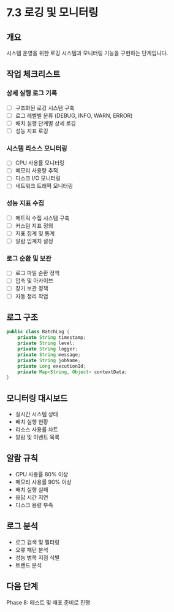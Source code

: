 # 7.3 로깅 및 모니터링

## 개요
시스템 운영을 위한 로깅 시스템과 모니터링 기능을 구현하는 단계입니다.

## 작업 체크리스트

### 상세 실행 로그 기록
- [ ] 구조화된 로깅 시스템 구축
- [ ] 로그 레벨별 분류 (DEBUG, INFO, WARN, ERROR)
- [ ] 배치 실행 단계별 상세 로깅
- [ ] 성능 지표 로깅

### 시스템 리소스 모니터링
- [ ] CPU 사용률 모니터링
- [ ] 메모리 사용량 추적
- [ ] 디스크 I/O 모니터링
- [ ] 네트워크 트래픽 모니터링

### 성능 지표 수집
- [ ] 메트릭 수집 시스템 구축
- [ ] 커스텀 지표 정의
- [ ] 지표 집계 및 통계
- [ ] 알람 임계치 설정

### 로그 순환 및 보관
- [ ] 로그 파일 순환 정책
- [ ] 압축 및 아카이브
- [ ] 장기 보관 정책
- [ ] 자동 정리 작업

## 로그 구조
```java
public class BatchLog {
    private String timestamp;
    private String level;
    private String logger;
    private String message;
    private String jobName;
    private Long executionId;
    private Map<String, Object> contextData;
}
```

## 모니터링 대시보드
- 실시간 시스템 상태
- 배치 실행 현황
- 리소스 사용률 차트
- 알람 및 이벤트 목록

## 알람 규칙
- CPU 사용률 80% 이상
- 메모리 사용률 90% 이상
- 배치 실행 실패
- 응답 시간 지연
- 디스크 용량 부족

## 로그 분석
- 로그 검색 및 필터링
- 오류 패턴 분석
- 성능 병목 지점 식별
- 트렌드 분석

## 다음 단계
Phase 8: 테스트 및 배포 준비로 진행